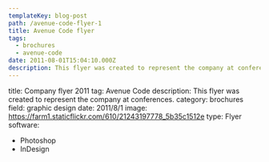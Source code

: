 ```yaml
---
templateKey: blog-post
path: /avenue-code-flyer-1
title: Avenue Code flyer
tags:
  - brochures
  - avenue-code
date: 2011-08-01T15:04:10.000Z
description: This flyer was created to represent the company at conferences.
---
```


title: Company flyer 2011
tag: Avenue Code
description: This flyer was created to represent the company at conferences.
category: brochures
field: graphic design
date: 2011/8/1
image: https://farm1.staticflickr.com/610/21243197778_5b35c1512e
type: Flyer
software:
- Photoshop
- InDesign